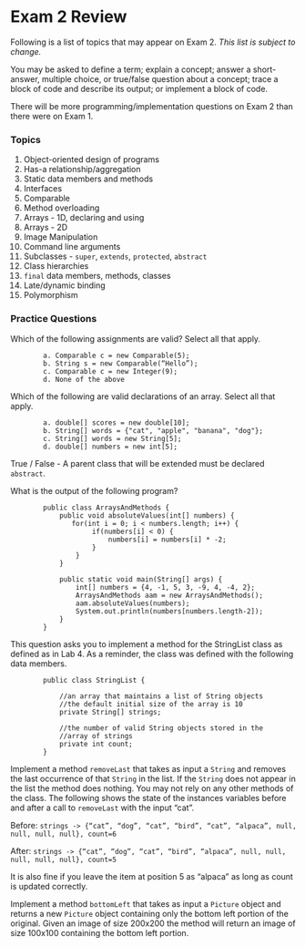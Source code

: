 Exam 2 Review
=============

Following is a list of topics that may appear on Exam 2. *This list is subject to change.*

You may be asked to define a term; explain a concept; answer a short-answer, multiple choice, or true/false question about a concept; trace a block of code and describe its output; or implement a block of code.

There will be more programming/implementation questions on Exam 2 than there were on Exam 1.

### Topics

1. Object-oriented design of programs
2. Has-a relationship/aggregation
3. Static data members and methods
4. Interfaces
5. Comparable
6. Method overloading
7. Arrays - 1D, declaring and using
8. Arrays - 2D
9. Image Manipulation
10. Command line arguments
11. Subclasses - `super`, `extends`, `protected`, `abstract`
12. Class hierarchies
13. `final` data members, methods, classes
14. Late/dynamic binding
15. Polymorphism

### Practice Questions

Which of the following assignments are valid? Select all that apply.
 
```		
		a. Comparable c = new Comparable(5);
		b. String s = new Comparable(“Hello”);
		c. Comparable c = new Integer(9);
		d. None of the above
```

Which of the following are valid declarations of an array. Select all that apply.

```
		a. double[] scores = new double[10];
		b. String[] words = {"cat", "apple", "banana", "dog"};
		c. String[] words = new String[5];
		d. double[] numbers = new int[5];
```

True / False - A parent class that will be extended must be declared `abstract`.
 
What is the output of the following program?

```
		public class ArraysAndMethods {
   			public void absoluteValues(int[] numbers) {
   			   for(int i = 0; i < numbers.length; i++) {
      				if(numbers[i] < 0) {
                		numbers[i] = numbers[i] * -2;
            		}
        		} 
    		}
 		
 			public static void main(String[] args) {
      			int[] numbers = {4, -1, 5, 3, -9, 4, -4, 2};
        		ArraysAndMethods aam = new ArraysAndMethods();
		     	aam.absoluteValues(numbers);
      			System.out.println(numbers[numbers.length-2]);
			}	
		}
```	

This question asks you to implement a method for the StringList class as defined as in Lab 4. As a reminder, the class was defined with the following data members.

```
		public class StringList {

			//an array that maintains a list of String objects
			//the default initial size of the array is 10
			private String[] strings;

			//the number of valid String objects stored in the 
			//array of strings
			private int count;
		}
```

Implement a method `removeLast` that takes as input a `String` and removes the last occurrence of that `String` in the list. If the `String` does not appear in the list the method does nothing. You may not rely on any other methods of the class. The following shows the state of the instances variables before and after a call to `removeLast` with the input “cat”.

Before: 
`strings -> {“cat”, “dog”, “cat”, “bird”, “cat”, “alpaca”, null, null, null, null}, count=6`

After: 
`strings -> {“cat”, “dog”, “cat”, “bird”, “alpaca”, null, null, null, null, null}, count=5`

It is also fine if you leave the item at position 5 as “alpaca” as long as count is updated correctly.

Implement a method `bottomLeft` that takes as input a `Picture` object and returns a new `Picture` object containing only the bottom left portion of the original. Given an image of size 200x200 the method will return an image of size 100x100 containing the bottom left portion.

